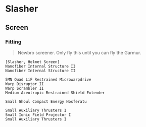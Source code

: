 # Slasher
## Screen

### Fitting
> Newbro screener. Only fly this until you can fly the Garmur.
```
[Slasher, Helmet Screen]
Nanofiber Internal Structure II
Nanofiber Internal Structure II

5MN Quad LiF Restrained Microwarpdrive
Warp Disruptor II
Warp Scrambler II
Medium Azeotropic Restrained Shield Extender

Small Ghoul Compact Energy Nosferatu

Small Auxiliary Thrusters I
Small Ionic Field Projector I
Small Auxiliary Thrusters I
```